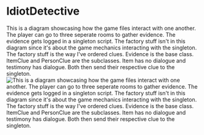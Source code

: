 # IdiotDetective

This is a diagram showcasing how the game files interact with one another. The player can go to three seperate rooms to gather evidence. The evidence gets logged in a singleton script. The factory stuff isn't in this diagram since it's about the game mechanics interacting with the singleton. The factory stuff is the way I've ordered clues. Evidence is the base class. ItemClue and PersonClue are the subclasses. Item has no dialogue and testimony has dialogue. Both then send their respective clue to the singleton.
![This is a diagram showcasing how the game files interact with one another. The player can go to three seperate rooms to gather evidence. The evidence gets logged in a singleton script. The factory stuff isn't in this diagram since it's about the game mechanics interacting with the singleton. The factory stuff is the way I've ordered clues. Evidence is the base class. ItemClue and PersonClue are the subclasses. Item has no dialogue and testimony has dialogue. Both then send their respective clue to the singleton.](Assets/Sprites/diagram.png "The factory stuff isn't in this diagram since it's about the game mechanics interacting with the singleton. The factory stuff is the way I've ordered clues. Evidence is the base class. ItemEvidence and TestimonyEvidence are the subclasses. Item has no dialogue and testimony has dialogue. Both then send their respective clue to the singleton.")
